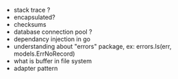 - stack trace ?
- encapsulated?
- checksums
- database connection pool ?
- dependancy injection in go
- understanding about "errors" package, ex: errors.Is(err, models.ErrNoRecord)
- what is buffer in file system
- adapter pattern
